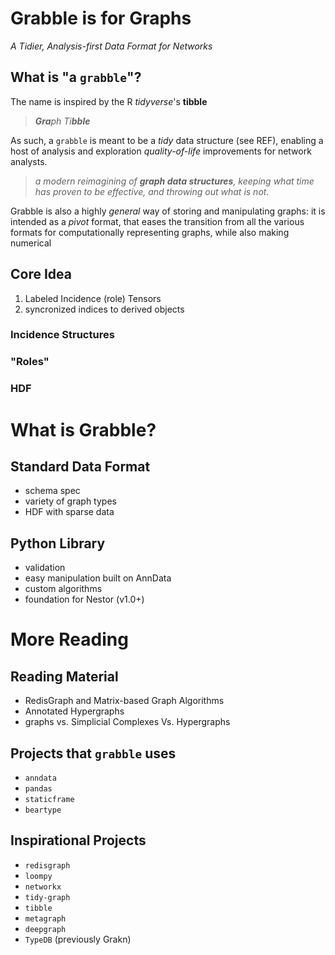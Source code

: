 # Grabble is for Graphs
_A Tidier, Analysis-first Data Format for Networks_

## What is "a `grabble`"? 

The name is inspired by the R _tidyverse_'s **tibble**

> _**Gra**ph Ti**bble**_

As such, a `grabble` is meant to be a _tidy_ data structure (see REF), enabling a host of analysis and exploration _quality-of-life_
improvements for network analysts. 

> _a modern reimagining of **graph data structures**, keeping what time has proven to be effective, and throwing out what is not._

Grabble is also a highly _general_ way of storing and manipulating graphs: it is intended as a _pivot_ format, that eases the transition from all the various formats for computationally representing graphs, while also making numerical 

## Core Idea

1. Labeled Incidence (role) Tensors
2. syncronized indices to derived objects



### Incidence Structures

### "Roles"

### HDF

# What is Grabble? 

## Standard Data Format 
- schema spec
- variety of graph types
- HDF with sparse data

## Python Library
- validation
- easy manipulation built on AnnData
- custom algorithms
- foundation for Nestor (v1.0+)

# More Reading

## Reading Material
- RedisGraph and Matrix-based Graph Algorithms
- Annotated Hypergraphs
- graphs vs. Simplicial Complexes Vs. Hypergraphs

## Projects that `grabble` uses
- `anndata`
- `pandas`
- `staticframe`
- `beartype`


## Inspirational Projects
- `redisgraph`
- `loompy`
- `networkx`
- `tidy-graph`
- `tibble`
- `metagraph`
- `deepgraph`
- `TypeDB` (previously Grakn)


